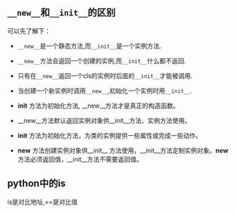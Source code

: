 ## `__new__`和`__init__`的区别

可以先了解下：
- `__new__`是一个静态方法,而`__init__`是一个实例方法.
- `__new__`方法会返回一个创建的实例,而`__init__`什么都不返回.
- 只有在`__new__`返回一个cls的实例时后面的`__init__`才能被调用.
- 当创建一个新实例时调用`__new__`,初始化一个实例时用`__init__`.

- __init__ 方法为初始化方法, __new__方法才是真正的构造函数。  
- __new__方法默认返回实例对象供__init__方法、实例方法使用。
- __init__ 方法为初始化方法，为类的实例提供一些属性或完成一些动作。
- __new__ 方法创建实例对象供__init__ 方法使用，__init__方法定制实例对象。__new__ 方法必须返回值，__init__方法不需要返回值。


## python中的is
is是对比地址,==是对比值
